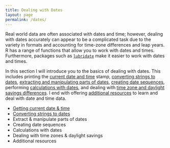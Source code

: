 ```yaml
---
title: Dealing with Dates
layout: page
permalink: /dates/
---
```


Real world data are often associated with dates and time; however, dealing with dates accurately can appear to be a complicated task due to the variety in formats and accounting for time-zone differences and leap years.  R has a range of functions that allow you to work with dates and times.  Furthermore, packages such as [`lubridate`](https://cran.r-project.org/web/packages/lubridate/index.html) make it easier to work with dates and times.

In this section I will introduce you to the basics of dealing with dates.  This includes printing the [current date and time](http://uc-r.github.io/current_date_time/) stamp, [converting strings to dates](http://uc-r.github.io/date_convert), [extracting and manipulating parts of dates](date_extract), [creating date sequences](date_seq), performing [calculations with dates](date_calc), and dealing with [time zone and daylight savings differences](date_time_zone).  I end with offering [additional resources](date_addtl) to learn and deal with date and time data.

- [Getting current date & time](http://uc-r.github.io/current_date_time/)
- [Converting strings to dates](http://uc-r.github.io/date_convert)
- Extract & manipulate parts of dates
- Creating date sequences
- Calculations with dates
- Dealing with time zones & daylight savings
- Additional resources
